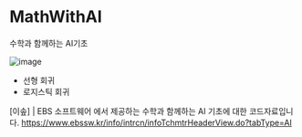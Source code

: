# MathWithAI
수학과 함께하는 AI기초

![image](https://github.com/BangDori/MathWithAI/assets/44726494/aa933587-765f-4480-b79c-e6fb69628928)


- 선형 회귀 
- 로지스틱 회귀



[이솦] | EBS 소프트웨어 에서 제공하는 수학과 함께하는 AI 기초에 대한 코드자료입니다.
https://www.ebssw.kr/info/intrcn/infoTchmtrHeaderView.do?tabType=AI
